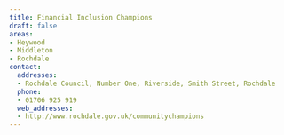 ```yaml
---
title: Financial Inclusion Champions
draft: false
areas:
- Heywood
- Middleton
- Rochdale
contact:
  addresses:
  - Rochdale Council, Number One, Riverside, Smith Street, Rochdale
  phone:
  - 01706 925 919
  web_addresses:
  - http://www.rochdale.gov.uk/communitychampions
---
```


